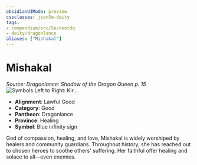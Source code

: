 ```yaml
---
obsidianUIMode: preview
cssclasses: json5e-deity
tags:
- compendium/src/5e/dsotdq
- deity/dragonlance
aliases: ["Mishakal"]
---
```

# Mishakal
*Source: Dragonlance: Shadow of the Dragon Queen p. 15* 
![Symbols Left to Right: Kir...](/2-Mechanics/CLI/deities/img/dsotdq-011-00-038-o-good-trio.webp#symbol "Symbols Left to Right: Kiri-Jolith, Majere, and Mishakal")

- **Alignment**: Lawful Good
- **Category**: Good
- **Pantheon**: Dragonlance
- **Province**: Healing
- **Symbol**: Blue infinity sign

God of compassion, healing, and love, Mishakal is widely worshiped by healers and community guardians. Throughout history, she has reached out to chosen heroes to soothe others' suffering. Her faithful offer healing and solace to all—even enemies.
